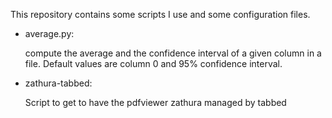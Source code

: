 This repository contains some scripts I use and some configuration files.

- average.py: 
    
    compute the average and the confidence interval of a given column in a file. Default values are column 0 and 95% confidence interval.

- zathura-tabbed: 
    
    Script to get to have the pdfviewer zathura managed by tabbed
